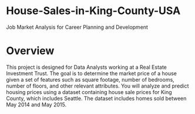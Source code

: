# House-Sales-in-King-County-USA
Job Market Analysis for Career Planning and Development
# Overview
This project is designed for Data Analysts working at a Real Estate Investment Trust. The goal is to determine the market price of a house given a set of features such as square footage, number of bedrooms, number of floors, and other relevant attributes. You will analyze and predict housing prices using a dataset containing house sale prices for King County, which includes Seattle. The dataset includes homes sold between May 2014 and May 2015.

